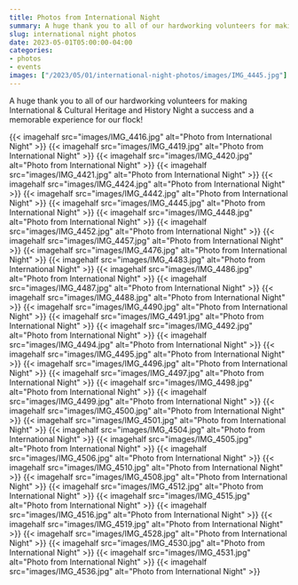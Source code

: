 ```yaml
--- 
title: Photos from International Night
summary: A huge thank you to all of our hardworking volunteers for making International & Cultural Heritage and History Night successful!
slug: international night photos
date: 2023-05-01T05:00:00-04:00
categories:
- photos
- events
images: ["/2023/05/01/international-night-photos/images/IMG_4445.jpg"]
---
```


A huge thank you to all of our hardworking volunteers for making International & Cultural Heritage and History Night a success and a memorable experience for our flock!

{{< imagehalf src="images/IMG_4416.jpg" alt="Photo from International Night" >}}
{{< imagehalf src="images/IMG_4419.jpg" alt="Photo from International Night" >}}
{{< imagehalf src="images/IMG_4420.jpg" alt="Photo from International Night" >}}
{{< imagehalf src="images/IMG_4421.jpg" alt="Photo from International Night" >}}
{{< imagehalf src="images/IMG_4424.jpg" alt="Photo from International Night" >}}
{{< imagehalf src="images/IMG_4442.jpg" alt="Photo from International Night" >}}
{{< imagehalf src="images/IMG_4445.jpg" alt="Photo from International Night" >}}
{{< imagehalf src="images/IMG_4448.jpg" alt="Photo from International Night" >}}
{{< imagehalf src="images/IMG_4452.jpg" alt="Photo from International Night" >}}
{{< imagehalf src="images/IMG_4457.jpg" alt="Photo from International Night" >}}
{{< imagehalf src="images/IMG_4476.jpg" alt="Photo from International Night" >}}
{{< imagehalf src="images/IMG_4483.jpg" alt="Photo from International Night" >}}
{{< imagehalf src="images/IMG_4486.jpg" alt="Photo from International Night" >}}
{{< imagehalf src="images/IMG_4487.jpg" alt="Photo from International Night" >}}
{{< imagehalf src="images/IMG_4488.jpg" alt="Photo from International Night" >}}
{{< imagehalf src="images/IMG_4490.jpg" alt="Photo from International Night" >}}
{{< imagehalf src="images/IMG_4491.jpg" alt="Photo from International Night" >}}
{{< imagehalf src="images/IMG_4492.jpg" alt="Photo from International Night" >}}
{{< imagehalf src="images/IMG_4494.jpg" alt="Photo from International Night" >}}
{{< imagehalf src="images/IMG_4495.jpg" alt="Photo from International Night" >}}
{{< imagehalf src="images/IMG_4496.jpg" alt="Photo from International Night" >}}
{{< imagehalf src="images/IMG_4497.jpg" alt="Photo from International Night" >}}
{{< imagehalf src="images/IMG_4498.jpg" alt="Photo from International Night" >}}
{{< imagehalf src="images/IMG_4499.jpg" alt="Photo from International Night" >}}
{{< imagehalf src="images/IMG_4500.jpg" alt="Photo from International Night" >}}
{{< imagehalf src="images/IMG_4501.jpg" alt="Photo from International Night" >}}
{{< imagehalf src="images/IMG_4504.jpg" alt="Photo from International Night" >}}
{{< imagehalf src="images/IMG_4505.jpg" alt="Photo from International Night" >}}
{{< imagehalf src="images/IMG_4506.jpg" alt="Photo from International Night" >}}
{{< imagehalf src="images/IMG_4510.jpg" alt="Photo from International Night" >}}
{{< imagehalf src="images/IMG_4508.jpg" alt="Photo from International Night" >}}
{{< imagehalf src="images/IMG_4512.jpg" alt="Photo from International Night" >}}
{{< imagehalf src="images/IMG_4515.jpg" alt="Photo from International Night" >}}
{{< imagehalf src="images/IMG_4516.jpg" alt="Photo from International Night" >}}
{{< imagehalf src="images/IMG_4519.jpg" alt="Photo from International Night" >}}
{{< imagehalf src="images/IMG_4528.jpg" alt="Photo from International Night" >}}
{{< imagehalf src="images/IMG_4530.jpg" alt="Photo from International Night" >}}
{{< imagehalf src="images/IMG_4531.jpg" alt="Photo from International Night" >}}
{{< imagehalf src="images/IMG_4536.jpg" alt="Photo from International Night" >}}